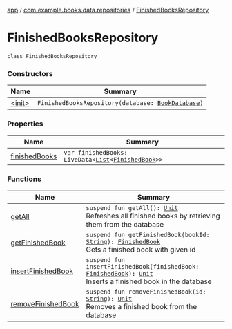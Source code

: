 [app](../../index.md) / [com.example.books.data.repositories](../index.md) / [FinishedBooksRepository](./index.md)

# FinishedBooksRepository

`class FinishedBooksRepository`

### Constructors

| Name | Summary |
|---|---|
| [&lt;init&gt;](-init-.md) | `FinishedBooksRepository(database: `[`BookDatabase`](../../com.example.books.data/-book-database/index.md)`)` |

### Properties

| Name | Summary |
|---|---|
| [finishedBooks](finished-books.md) | `var finishedBooks: LiveData<`[`List`](https://kotlinlang.org/api/latest/jvm/stdlib/kotlin.collections/-list/index.html)`<`[`FinishedBook`](../../com.example.books.data.finished-books/-finished-book/index.md)`>>` |

### Functions

| Name | Summary |
|---|---|
| [getAll](get-all.md) | `suspend fun getAll(): `[`Unit`](https://kotlinlang.org/api/latest/jvm/stdlib/kotlin/-unit/index.html)<br>Refreshes all finished books by retrieving them from the database |
| [getFinishedBook](get-finished-book.md) | `suspend fun getFinishedBook(bookId: `[`String`](https://kotlinlang.org/api/latest/jvm/stdlib/kotlin/-string/index.html)`): `[`FinishedBook`](../../com.example.books.data.finished-books/-finished-book/index.md)<br>Gets a finished book with given id |
| [insertFinishedBook](insert-finished-book.md) | `suspend fun insertFinishedBook(finishedBook: `[`FinishedBook`](../../com.example.books.data.finished-books/-finished-book/index.md)`): `[`Unit`](https://kotlinlang.org/api/latest/jvm/stdlib/kotlin/-unit/index.html)<br>Inserts a finished book in the database |
| [removeFinishedBook](remove-finished-book.md) | `suspend fun removeFinishedBook(id: `[`String`](https://kotlinlang.org/api/latest/jvm/stdlib/kotlin/-string/index.html)`): `[`Unit`](https://kotlinlang.org/api/latest/jvm/stdlib/kotlin/-unit/index.html)<br>Removes a finished book from the database |
